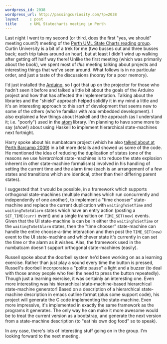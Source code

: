 ```yaml
--- 
wordpress_id: 2038
wordpress_url: http://passingcuriosity.com/?p=2038
layout     : post
title      : UML Statecharts meeting in Perth
---
```


Last night I went to my second (or third, does the first "yes, we should" meeting count?) meeting of the [Perth UML State Charts reading group][1]. Curtin University is a bit of a trek for me (two busses out and three busses back; each trip takes around an hour), but at least I didn't wind up walking after getting off half way there! Unlike the first meeting (which was primarily about the book), we spent most of *this* meeting talking about projects and interesting things that we've seen around. What follows is in no particular order, and just a taste of the discussions (hooray for a poor memory).

I'd just installed the [Arduino][2], so I got that up on the projector for those who hadn't seen it before and talked a little bit about the goals of the Arduino project and how that has affected the implementation. Talking about the libraries and the "shield" approach helped solidify it in my mind a little and it's an interesting approach to this sort of development that seems new to some of the others (who're familiar with *real* embedded development). I also explained a few things about Haskell and the approach (as I understand it; i.e. "poorly") used in the [atom][3] library. I'm planning to have some more to say (*show*!) about using Haskell to implement hierarchical state-machines next fortnight.

Harry spoke about his numbatcam project (which he also [talked about at Perth Barcamp 2009][4]) in a bit more details and showed us some of the code. He mentioned the idea of reducing the duplication of states (one of the reasons we use *hierarchical* state-machines is to reduce the state explosion inherent in other state-machine formalisms) involved in his handling of setting the current time and the alarm time (each is an arrangement of a few states and transitions which are identical, other than their differing parent states).

I suggested that it would be possible, in a framework which supports orthogonal state-machines (multiple machines which run concurrently and independently of one another), to implement a "time chooser" state-machine and replace the current duplication with `waitingToSetTime` and `waitingToSetAlarm` states which have an entry action (posting a `SET_TIME(curr)` event) and a single transition on `TIME_SET(new)` events. Given that the UI state-machine is can be in either the `waitingToSetTime` or the `waitingToSetAlarm` states, then the "time chooser" state-machine can handle the entire choose-a-time interaction and then post the `TIME_SET(new)` event to the UI state-machine and whichever state it's currently in can set the time or the alarm as it wishes. Alas, the framework used in the numbatcam doesn't support orthogonal state-machines (easily).

Russell spoke about the doorbell system he'd been working on as a learning exercise. Rather than just play a sound every time the button is pressed, Russell's doorbell incorporates a "polite pause" a light and a buzzer (to deal with those annoy people who feel the need to press the button repeatedly). Though just a learning exercise, it was certainly an interesting one. Even more interesting was his hierarchical state-machine-based hierarchical state-machine generator! Based on a description of a hierarchical state-machine description in emacs outline format (plus some support code), his project will generate the C code implementing the state-machine. Even more impressive, it's implemented in exactly the same framework as the programs it generates. The only way he can make it more awesome would be to treat the current version as a bootstrap, and generate the next version from a state-machine description (to "eat his own dog food" so to speak).

In any case, there's lots of interesting stuff going on in the group. I'm looking forward to the next meeting.

[1]: http://groups.google.com/group/statechartsperth
[2]: http://www.arduino.cc/
[3]: http://hackage.haskell.org/package/atom
[4]: /2009/statecharts-and-numbats/
